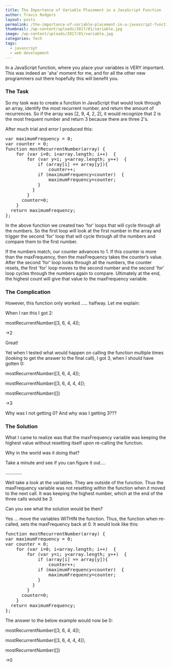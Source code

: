 ```yaml
---
title: The Importance of Variable Placement in a JavaScript Function
author: Travis Rodgers
layout: posts
permalink: /the-importance-of-variable-placement-in-a-javascript-function/
thumbnail: /wp-content/uploads/2017/01/variable.jpg
image: /wp-content/uploads/2017/01/variable.jpg
categories: Tech
tags:
  - javascript
  - web development
---
```

In a JavaScript function, where you place your variables is VERY important. This was indeed an 'aha' moment for me, and for all the other new programmers out there hopefully this will benefit you.

### The Task

So my task was to create a function in JavaScript that would look through an array, identify the most recurrent number, and return the amount of recurrences. So if the array was [2, 9, 4, 2, 2], it would recognize that 2 is the most frequent number and return 3 because there are three 2's.

After much trial and error I produced this:

<pre class="whitespace-before:1 whitespace-after:1 lang:default decode:true">var maximumFrequency = 0;  
var counter = 0;   
function mostRecurrentNumber(array) {
    for (var i=0; i&lt;array.length; i++)  {  
        for (var y=i; y&lt;array.length; y++)  {  
            if (array[i] == array[y]){  
                counter++;  
            if (maximumFrequency&lt;counter)  {  
                maximumFrequency=counter;   
            }  
          }
        }  
      counter=0;
    }  
  return maximumFrequency;
};</pre>

In the above function we created two 'for' loops that will cycle through all the numbers. So the first loop will look at the first number in the array and trigger the second 'for' loop that will cycle through all the numbers and compare them to the first number.

If the numbers match, our counter advances to 1. If this counter is more than the maxFrequency, then the maxFrequency takes the counter&#8217;s value. After the second 'for' loop looks through all the numbers, the counter resets, the first 'for' loop moves to the second number and the second 'for' loop cycles through the numbers again to compare. Ultimately at the end, the highest count will give that value to the maxFrequency variable.

### The Complication

However, this function only worked &#8230;.. halfway. Let me explain:

When I ran this I got 2:

mostRecurrentNumber([3, 6, 4, 4]);

->2

Great!

Yet when I tested what would happen on calling the function multiple times (looking to get the answer to the final call), I got 3, when I should have gotten 0:

mostRecurrentNumber([3, 6, 4, 4]);
  
mostRecurrentNumber([3, 6, 4, 4, 4]);
  
mostRecurrentNumber([])

->3

Why was I not getting 0? And why was I getting 3???

### The Solution

What I came to realize was that the maxFrequency variable was keeping the highest value without resetting itself upon re-calling the function.

Why in the world was it doing that?

Take a minute and see if you can figure it out....

.............

Well take a look at the variables. They are outside of the function. Thus the maxFrequency variable was not resetting within the function when it moved to the next call. It was keeping the highest number, which at the end of the three calls would be 3.

Can you see what the solution would be then?

Yes &#8230; move the variables WITHIN the function. Thus, the function when re-called, sets the maxFrequency back at 0. It would look like this:

<pre class="whitespace-before:1 whitespace-after:1 lang:default decode:true ">function mostRecurrentNumber(array) {
var maximumFrequency = 0;  
var counter = 0; 
    for (var i=0; i&lt;array.length; i++)  {  
        for (var y=i; y&lt;array.length; y++)  {  
            if (array[i] == array[y]){  
                counter++;  
            if (maximumFrequency&lt;counter)  {  
                maximumFrequency=counter;   
            }  
          }
        }  
      counter=0;
    }  
  return maximumFrequency;
};</pre>

The answer to the below example would now be 0:

mostRecurrentNumber([3, 6, 4, 4]);
  
mostRecurrentNumber([3, 6, 4, 4, 4]);
  
mostRecurrentNumber([])

->0